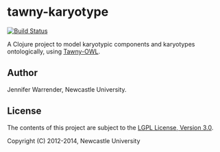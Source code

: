 tawny-karyotype
===============

[![Build Status](https://travis-ci.org/jaydchan/tawny-karyotype.svg?branch=master)](https://travis-ci.org/jaydchan/tawny-karyotype)

A Clojure project to model karyotypic components and karyotypes ontologically, using [Tawny-OWL](https://github.com/phillord/tawny-owl).

## Author

Jennifer Warrender, Newcastle University.

## License

The contents of this project are subject to the [LGPL License, Version 3.0](LICENSE).

Copyright (C) 2012-2014, Newcastle University